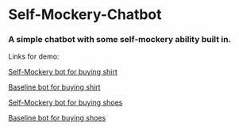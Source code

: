 # Self-Mockery-Chatbot
### A simple chatbot with some self-mockery ability built in.


<!---http://35.241.90.113:5002/guest/conversations/production/c96f325d1c634fd8a680705697440d73--->

Links for demo: 

[Self-Mockery bot for buying shirt](http://34.92.113.149/guest/conversations/production/98e09442eaac4c148204551f9197d0fa)

[Baseline bot for buying shirt](http://34.92.113.149:81/guest/conversations/production/8db421748c434e1193a773ece74c8e45)

[Self-Mockery bot for buying shoes](https://github.com/Zascc)

[Baseline bot for buying shoes](http://34.92.113.149:83/guest/conversations/production/fa7bf55001ea404e998888216eb61c52)






